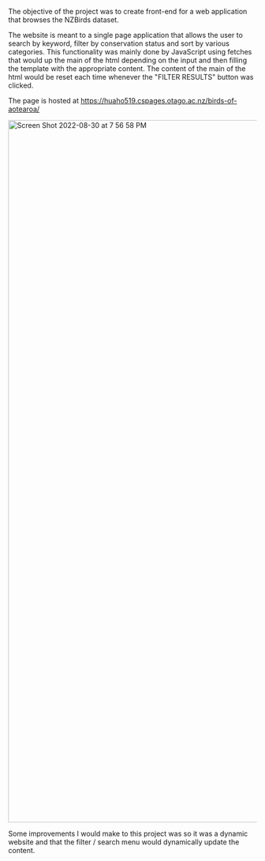The objective of the project was to create front-end for a web application that browses the NZBirds dataset. 

The website is meant to a single page application that allows the user to search by keyword, filter by conservation status and sort by various categories. 
This functionality was mainly done by JavaScript using fetches that would up the main of the html depending on the input and then filling the template with
the appropriate content. The content of the main of the html would be reset each time whenever the "FILTER RESULTS" button was clicked. 

The page is hosted at https://huaho519.cspages.otago.ac.nz/birds-of-aotearoa/

<img width="1424" alt="Screen Shot 2022-08-30 at 7 56 58 PM" src="https://user-images.githubusercontent.com/31984374/187382725-366b4ff7-738c-4709-8712-10088aeeca81.png">

Some improvements I would make to this project was so it was a dynamic website and that the filter / search menu would dynamically update the content.
